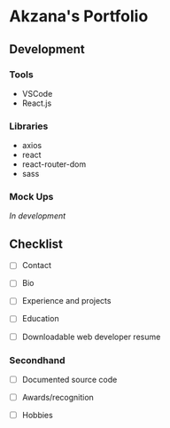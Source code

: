 # Akzana's Portfolio

## Development
### Tools
+ VSCode
+ React.js
 
### Libraries
+ axios
+ react
+ react-router-dom
+ sass

### Mock Ups
*In development*

## Checklist

- [ ] Contact 

- [ ] Bio

- [ ] Experience and projects

- [ ] Education

- [ ] Downloadable web developer resume

### Secondhand
- [ ] Documented source code

- [ ] Awards/recognition

- [ ] Hobbies